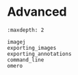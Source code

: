# Advanced

```{toctree}
:maxdepth: 2

imagej
exporting_images
exporting_annotations
command_line
omero
```
